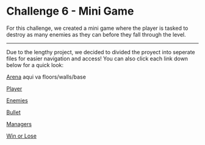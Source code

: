# Challenge 6 - Mini Game

For this challenge, we created a mini game where the player is tasked to destroy as many enemies as they can before they fall through the level.

---

Due to the lengthy project, we decided to divided the proyect into seperate files for easier navigation and access! You can also click each link down below for a quick look:

[Arena](https://github.com/gamedev4995/Challenge-6/blob/8a7ea33548cb8f6c51049b4adce7463f479df58f/Arena.md) aqui va floors/walls/base

[Player](https://github.com/gamedev4995/Challenge-6/blob/8a7ea33548cb8f6c51049b4adce7463f479df58f/Player.md)

[Enemies](https://github.com/gamedev4995/Challenge-6/blob/8a7ea33548cb8f6c51049b4adce7463f479df58f/Enemies.md)

[Bullet](https://github.com/gamedev4995/Challenge-6/blob/8a7ea33548cb8f6c51049b4adce7463f479df58f/Bullet.md)

[Managers](https://github.com/gamedev4995/Challenge-6/blob/8a7ea33548cb8f6c51049b4adce7463f479df58f/Managers.md)

[Win or Lose](https://github.com/gamedev4995/Challenge-6/blob/80a19ea5c0ad733d0ed532a17f1239af8ee56a1b/WinLose.md)

